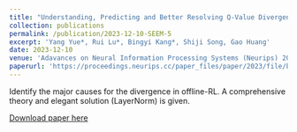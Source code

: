 ```yaml
---
title: "Understanding, Predicting and Better Resolving Q-Value Divergence in Offline-RL"
collection: publications
permalink: /publication/2023-12-10-SEEM-5
excerpt: 'Yang Yue*, Rui Lu*, Bingyi Kang*, Shiji Song, Gao Huang'
date: 2023-12-10
venue: 'Adavances on Neural Information Processing Systems (Neurips) 2023'
paperurl: 'https://proceedings.neurips.cc/paper_files/paper/2023/file/bd6bb13e78da078d8adcabbe6d9ca737-Paper-Conference.pdf'
---
```

Identify the major causes for the divergence in offline-RL. A comprehensive theory and elegant solution (LayerNorm) is given.

[Download paper here](https://proceedings.neurips.cc/paper_files/paper/2023/file/bd6bb13e78da078d8adcabbe6d9ca737-Paper-Conference.pdf)

